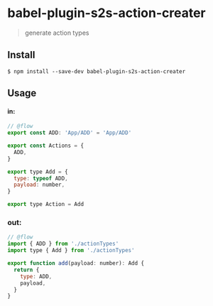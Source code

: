 # babel-plugin-s2s-action-creater

> generate action types

## Install

```
$ npm install --save-dev babel-plugin-s2s-action-creater
```

## Usage

#### in:

```js
// @flow
export const ADD: 'App/ADD' = 'App/ADD'

export const Actions = {
  ADD,
}

export type Add = {
  type: typeof ADD,
  payload: number,
}

export type Action = Add
```

### out:

```js
// @flow
import { ADD } from './actionTypes'
import type { Add } from './actionTypes'

export function add(payload: number): Add {
  return {
    type: ADD,
    payload,
  }
}
```
